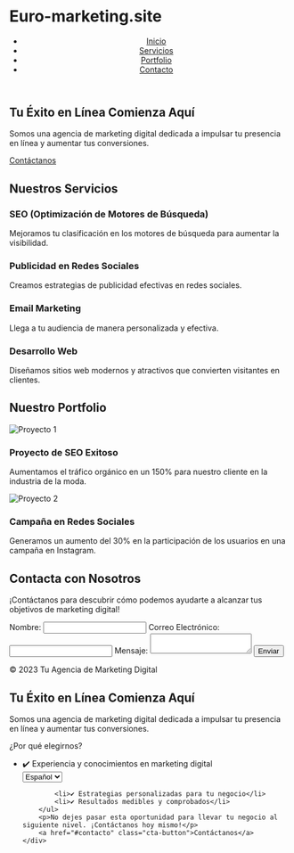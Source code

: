 # Euro-marketing.site 
<!DOCTYPE html>
<html lang="es">
<head>
    <meta charset="UTF-8">
    <meta name="viewport" content="width=device-width, initial-scale=1.0">
    <meta name="description" content="Tu Agencia de Marketing Digital - Impulsamos tu éxito en línea">
    <title>Marketing Digital</title>
    <link rel="stylesheet" href="styles.css">
</head>
<body>
    <header>
        <nav>
            <ul>
                <li><a href="#inicio">Inicio</a></li>
                <li><a href="#servicios">Servicios</a></li>
                <li><a href="#portfolio">Portfolio</a></li>
                <li><a href="#contacto">Contacto</a></li>
            </ul>
        </nav>
    </header>

  <section id="inicio">
        <div class="container">
            <h1>Tu Éxito en Línea Comienza Aquí</h1>
            <p>Somos una agencia de marketing digital dedicada a impulsar tu presencia en línea y aumentar tus conversiones.</p>
            <a href="#contacto" class="cta-button">Contáctanos</a>
        </div>
    </section>

  <section id="servicios">
        <div class="container">
            <h2>Nuestros Servicios</h2>
            <div class="services">
                <div class="service">
                    <h3>SEO (Optimización de Motores de Búsqueda)</h3>
                    <p>Mejoramos tu clasificación en los motores de búsqueda para aumentar la visibilidad.</p>
                </div>
                <div class="service">
                    <h3>Publicidad en Redes Sociales</h3>
                    <p>Creamos estrategias de publicidad efectivas en redes sociales.</p>
                </div>
                <div class="service">
                    <h3>Email Marketing</h3>
                    <p>Llega a tu audiencia de manera personalizada y efectiva.</p>
                </div>
                <div class="service">
                    <h3>Desarrollo Web</h3>
                    <p>Diseñamos sitios web modernos y atractivos que convierten visitantes en clientes.</p>
                </div>
            </div>
        </div>
    </section>

  <section id="portfolio">
        <div class="container">
            <h2>Nuestro Portfolio</h2>
            <div class="project">
                <img src="proyecto1.jpg" alt="Proyecto 1">
                <h3>Proyecto de SEO Exitoso</h3>
                <p>Aumentamos el tráfico orgánico en un 150% para nuestro cliente en la industria de la moda.</p>
            </div>
            <div class="project">
                <img src="proyecto2.jpg" alt="Proyecto 2">
                <h3>Campaña en Redes Sociales</h3>
                <p>Generamos un aumento del 30% en la participación de los usuarios en una campaña en Instagram.</p>
            </div>
        </div>
    </section>

  <section id="contacto">
        <div class="container">
            <h2>Contacta con Nosotros</h2>
            <p>¡Contáctanos para descubrir cómo podemos ayudarte a alcanzar tus objetivos de marketing digital!</p>
            <form action="procesar.php" method="post">
                <label for="nombre">Nombre:</label>
                <input type="text" id="nombre" name="nombre" required>
                <label for="correo">Correo Electrónico:</label>
                <input type="email" id="correo" name="correo" required>
                <label for="mensaje">Mensaje:</label>
                <textarea id="mensaje" name="mensaje" required></textarea>
                <button type="submit">Enviar</button>
            </form>
        </div>
    </section>

   <footer>
        <div class="container">
            <p>&copy; 2023 Tu Agencia de Marketing Digital</p>
        </div>
    </footer>

  <script src="script.js"></script>
</body>
</html>

<section id="inicio">
    <div class="container">
        <h1>Tu Éxito en Línea Comienza Aquí</h1>
        <p>Somos una agencia de marketing digital dedicada a impulsar tu presencia en línea y aumentar tus conversiones.</p>
        <p>¿Por qué elegirnos?</p>
        <ul>
            <li>✔️ Experiencia y conocimientos en marketing digital</li>
            <select id="languageSelect">
    <option value="es">Español</option>
    <option value="en">English</option>
</select>
<script>
    const languageSelect = document.getElementById('languageSelect');

    languageSelect.addEventListener('change', function() {
        const selectedLanguage = languageSelect.value;
        const url = `index-${selectedLanguage}.html`; // Cambia 'index' por el nombre de tu página principal
        window.location.href = url;
    });
</script>


            <li>✔️ Estrategias personalizadas para tu negocio</li>
            <li>✔️ Resultados medibles y comprobados</li>
        </ul>
        <p>No dejes pasar esta oportunidad para llevar tu negocio al siguiente nivel. ¡Contáctanos hoy mismo!</p>
        <a href="#contacto" class="cta-button">Contáctanos</a>
    </div>
</section>

